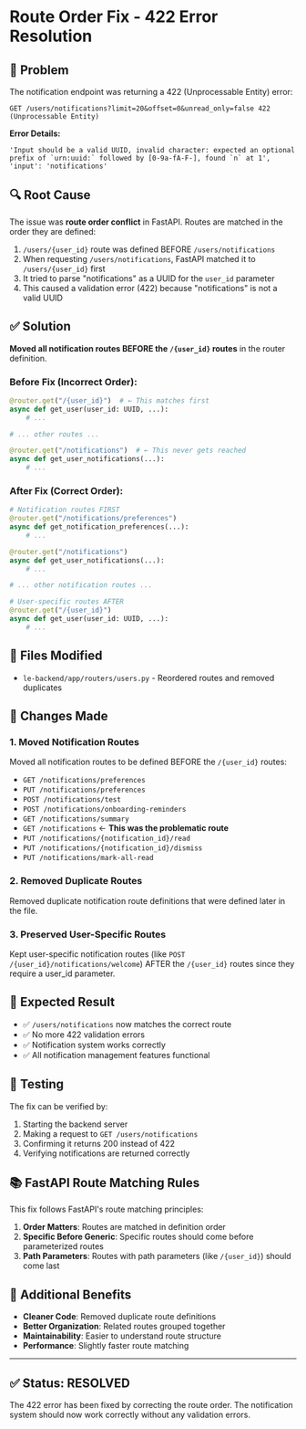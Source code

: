 # Route Order Fix - 422 Error Resolution

## 🐛 Problem
The notification endpoint was returning a 422 (Unprocessable Entity) error:
```
GET /users/notifications?limit=20&offset=0&unread_only=false 422 (Unprocessable Entity)
```

**Error Details:**
```
'Input should be a valid UUID, invalid character: expected an optional prefix of `urn:uuid:` followed by [0-9a-fA-F-], found `n` at 1', 'input': 'notifications'
```

## 🔍 Root Cause
The issue was **route order conflict** in FastAPI. Routes are matched in the order they are defined:

1. `/users/{user_id}` route was defined BEFORE `/users/notifications`
2. When requesting `/users/notifications`, FastAPI matched it to `/users/{user_id}` first
3. It tried to parse "notifications" as a UUID for the `user_id` parameter
4. This caused a validation error (422) because "notifications" is not a valid UUID

## ✅ Solution
**Moved all notification routes BEFORE the `/{user_id}` routes** in the router definition.

### Before Fix (Incorrect Order):
```python
@router.get("/{user_id}")  # ← This matches first
async def get_user(user_id: UUID, ...):
    # ...

# ... other routes ...

@router.get("/notifications")  # ← This never gets reached
async def get_user_notifications(...):
    # ...
```

### After Fix (Correct Order):
```python
# Notification routes FIRST
@router.get("/notifications/preferences")
async def get_notification_preferences(...):
    # ...

@router.get("/notifications")
async def get_user_notifications(...):
    # ...

# ... other notification routes ...

# User-specific routes AFTER
@router.get("/{user_id}")
async def get_user(user_id: UUID, ...):
    # ...
```

## 📁 Files Modified
- `le-backend/app/routers/users.py` - Reordered routes and removed duplicates

## 🔧 Changes Made

### 1. Moved Notification Routes
Moved all notification routes to be defined BEFORE the `/{user_id}` routes:
- `GET /notifications/preferences`
- `PUT /notifications/preferences`
- `POST /notifications/test`
- `POST /notifications/onboarding-reminders`
- `GET /notifications/summary`
- `GET /notifications` ← **This was the problematic route**
- `PUT /notifications/{notification_id}/read`
- `PUT /notifications/{notification_id}/dismiss`
- `PUT /notifications/mark-all-read`

### 2. Removed Duplicate Routes
Removed duplicate notification route definitions that were defined later in the file.

### 3. Preserved User-Specific Routes
Kept user-specific notification routes (like `POST /{user_id}/notifications/welcome`) AFTER the `/{user_id}` routes since they require a user_id parameter.

## 🎯 Expected Result
- ✅ `/users/notifications` now matches the correct route
- ✅ No more 422 validation errors
- ✅ Notification system works correctly
- ✅ All notification management features functional

## 🧪 Testing
The fix can be verified by:
1. Starting the backend server
2. Making a request to `GET /users/notifications`
3. Confirming it returns 200 instead of 422
4. Verifying notifications are returned correctly

## 📚 FastAPI Route Matching Rules
This fix follows FastAPI's route matching principles:
1. **Order Matters**: Routes are matched in definition order
2. **Specific Before Generic**: Specific routes should come before parameterized routes
3. **Path Parameters**: Routes with path parameters (like `/{user_id}`) should come last

## 🚀 Additional Benefits
- **Cleaner Code**: Removed duplicate route definitions
- **Better Organization**: Related routes grouped together
- **Maintainability**: Easier to understand route structure
- **Performance**: Slightly faster route matching

---

## ✅ Status: RESOLVED

The 422 error has been fixed by correcting the route order. The notification system should now work correctly without any validation errors.
